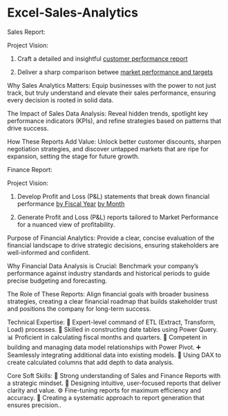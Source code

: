 # Excel-Sales-Analytics
Sales Report:

Project Vision:

1. Craft a detailed and insightful [customer performance report](https://github.com/Ahamed1993/-Excel-Sales-Analytics/blob/main/Customer%20Net%20Sales%20Performance%20Report.pdf)

2. Deliver a sharp comparison betwee [market performance and targets](https://github.com/Ahamed1993/-Excel-Sales-Analytics/blob/main/Market%20Performance%20vs%20Target%20%20Report.pdf)

Why Sales Analytics Matters: Equip businesses with the power to not just track, but truly understand and elevate their sales performance, ensuring every decision is rooted in solid data.

The Impact of Sales Data Analysis: Reveal hidden trends, spotlight key performance indicators (KPIs), and refine strategies based on patterns that drive success.

How These Reports Add Value: Unlock better customer discounts, sharpen negotiation strategies, and discover untapped markets that are ripe for expansion, setting the stage for future growth.

Finance Report:

Project Vision:

1. Develop Profit and Loss (P&L) statements that break down financial performance [by Fiscal Year](https://github.com/Ahamed1993/-Excel-Sales-Analytics/blob/main/P%20%26%20L%20by%20Fiscal%20Years.pdf) [by Month](https://github.com/Ahamed1993/-Excel-Sales-Analytics/blob/main/P%20%26%20L%20by%20Months.pdf)


2. Generate Profit and Loss (P&L) reports tailored to Market Performance for a nuanced view of profitability.

Purpose of Financial Analytics: Provide a clear, concise evaluation of the financial landscape to drive strategic decisions, ensuring stakeholders are well-informed and confident.

Why Financial Data Analysis is Crucial: Benchmark your company’s performance against industry standards and historical periods to guide precise budgeting and forecasting.

The Role of These Reports: Align financial goals with broader business strategies, creating a clear financial roadmap that builds stakeholder trust and positions the company for long-term success.

Technical Expertise:
🔄 Expert-level command of ETL (Extract, Transform, Load) processes.
📅 Skilled in constructing date tables using Power Query.
📊 Proficient in calculating fiscal months and quarters.
🔗 Competent in building and managing data model relationships with Power Pivot.
➕ Seamlessly integrating additional data into existing models.
🧮 Using DAX to create calculated columns that add depth to data analysis.

Core Soft Skills:
🧠 Strong understanding of Sales and Finance Reports with a strategic mindset.
🎯 Designing intuitive, user-focused reports that deliver clarity and value.
⚙️ Fine-tuning reports for maximum efficiency and accuracy.
📝 Creating a systematic approach to report generation that ensures precision..
